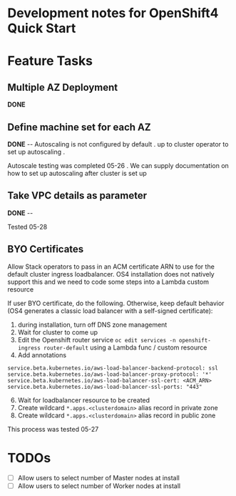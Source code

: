 # Development notes for OpenShift4 Quick Start


# Feature Tasks

## Multiple AZ Deployment

**DONE**

## Define machine set for each AZ

**DONE** -- Autoscaling is not configured by default . up to cluster operator to set up autoscaling .

Autoscale testing was completed 05-26 . We can supply documentation on how to
set up autoscaling after cluster is set up

## Take VPC details as parameter

**DONE** --

Tested 05-28

## BYO Certificates

Allow Stack operators to pass in an ACM certificate ARN to use for the default
cluster ingress loadbalancer. OS4 installation does not natively support this and we need to code some steps into a Lambda custom resource

If user BYO certificate, do the following. Otherwise, keep default behavior (OS4 generates a classic load balancer with a self-signed certificate):
1. during installation, turn off DNS zone management
2. Wait for cluster to come up
3. Edit the Openshift router service `oc edit services -n openshift-ingress router-default` using a Lambda func / custom resource
4. Add annotations
```
service.beta.kubernetes.io/aws-load-balancer-backend-protocol: ssl
service.beta.kubernetes.io/aws-load-balancer-proxy-protocol: '*'
service.beta.kubernetes.io/aws-load-balancer-ssl-cert: <ACM_ARN>
service.beta.kubernetes.io/aws-load-balancer-ssl-ports: "443"
```
6. Wait for loadbalancer resource to be created
7. Create wildcard `*.apps.<clusterdomain>` alias record in private zone
8. Create wildcard `*.apps.<clusterdomain>` alias record in public zone

This process was tested 05-27

# TODOs

- [ ] Allow users to select number of Master nodes at install
- [ ] Allow users to select number of Worker nodes at install
